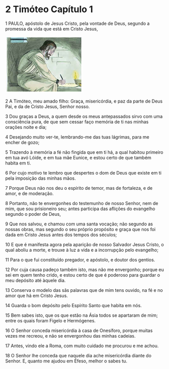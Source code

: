 # 2 Timóteo Capítulo 1

1	PAULO, apóstolo de Jesus Cristo, pela vontade de Deus, segundo a promessa da vida que está em Cristo Jesus,

![](.img/55_2Ti_01_01_RG.jpg)

2	A Timóteo, meu amado filho: Graça, misericórdia, e paz da parte de Deus Pai, e da de Cristo Jesus, Senhor nosso.

3	Dou graças a Deus, a quem desde os meus antepassados sirvo com uma consciência pura, de que sem cessar faço memória de ti nas minhas orações noite e dia;

4	Desejando muito ver-te, lembrando-me das tuas lágrimas, para me encher de gozo;

5	Trazendo à memória a fé não fingida que em ti há, a qual habitou primeiro em tua avó Lóide, e em tua mãe Eunice, e estou certo de que também habita em ti.

6	Por cujo motivo te lembro que despertes o dom de Deus que existe em ti pela imposição das minhas mãos.

7	Porque Deus não nos deu o espírito de temor, mas de fortaleza, e de amor, e de moderação.

8	Portanto, não te envergonhes do testemunho de nosso Senhor, nem de mim, que sou prisioneiro seu; antes participa das aflições do evangelho segundo o poder de Deus,

9	Que nos salvou, e chamou com uma santa vocação; não segundo as nossas obras, mas segundo o seu próprio propósito e graça que nos foi dada em Cristo Jesus antes dos tempos dos séculos;

10	E que é manifesta agora pela aparição de nosso Salvador Jesus Cristo, o qual aboliu a morte, e trouxe à luz a vida e a incorrupção pelo evangelho;

11	Para o que fui constituído pregador, e apóstolo, e doutor dos gentios.

12	Por cuja causa padeço também isto, mas não me envergonho; porque eu sei em quem tenho crido, e estou certo de que é poderoso para guardar o meu depósito até àquele dia.

13	Conserva o modelo das sãs palavras que de mim tens ouvido, na fé e no amor que há em Cristo Jesus.

14	Guarda o bom depósito pelo Espírito Santo que habita em nós.

15	Bem sabes isto, que os que estão na Ásia todos se apartaram de mim; entre os quais foram Figelo e Hermógenes.

16	O Senhor conceda misericórdia à casa de Onesíforo, porque muitas vezes me recreou, e não se envergonhou das minhas cadeias.

17	Antes, vindo ele a Roma, com muito cuidado me procurou e me achou.

18	O Senhor lhe conceda que naquele dia ache misericórdia diante do Senhor. E, quanto me ajudou em Éfeso, melhor o sabes tu.

